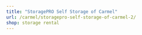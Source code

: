 ```yaml
---
title: "StoragePRO Self Storage of Carmel"
url: /carmel/storagepro-self-storage-of-carmel-2/
shop: storage rental
---
```

